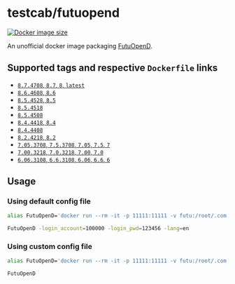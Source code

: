 # testcab/futuopend

[![Docker image size](https://badgen.net/docker/size/testcab/futuopend)](https://hub.docker.com/r/testcab/futuopend)

An unofficial docker image packaging [FutuOpenD](https://www.futunn.com/download/OpenAPI).


## Supported tags and respective `Dockerfile` links

* [`8.7.4708`, `8.7`, `8`, `latest`](https://github.com/testcab/docker-futuopend/blob/8.7.4708/Dockerfile)
* [`8.6.4608`, `8.6`](https://github.com/testcab/docker-futuopend/blob/8.6.4608/Dockerfile)
* [`8.5.4528`, `8.5`](https://github.com/testcab/docker-futuopend/blob/8.5.4528/Dockerfile)
* [`8.5.4518`](https://github.com/testcab/docker-futuopend/blob/8.5.4518/Dockerfile)
* [`8.5.4508`](https://github.com/testcab/docker-futuopend/blob/8.5.4508/Dockerfile)
* [`8.4.4418`, `8.4`](https://github.com/testcab/docker-futuopend/blob/8.4/Dockerfile)
* [`8.4.4408`](https://github.com/testcab/docker-futuopend/blob/8.4.4408/Dockerfile)
* [`8.2.4218`, `8.2`](https://github.com/testcab/docker-futuopend/blob/8.2/Dockerfile)
* [`7.05.3708`, `7.5.3708`, `7.05`, `7.5`, `7`](https://github.com/testcab/docker-futuopend/blob/7.05/Dockerfile)
* [`7.00.3218`, `7.0.3218`, `7.00`, `7.0`](https://github.com/testcab/docker-futuopend/blob/7.00/Dockerfile)
* [`6.06.3108`, `6.6.3108`, `6.06`, `6.6`, `6`](https://github.com/testcab/docker-futuopend/blob/6/Dockerfile)


## Usage

### Using default config file

```sh
alias FutuOpenD='docker run --rm -it -p 11111:11111 -v futu:/root/.com.futunn.FutuOpenD testcab/futuopend'

FutuOpenD -login_account=100000 -login_pwd=123456 -lang=en
```

### Using custom config file

```sh
alias FutuOpenD='docker run --rm -it -p 11111:11111 -v futu:/root/.com.futunn.FutuOpenD -v "$(PWD)"/FutuOpenD.xml:/opt/FutuOpenD/FutuOpenD.xml testcab/futuopend'

FutuOpenD
```
